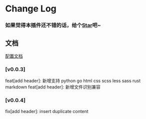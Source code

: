 # Change Log

### 如果觉得本插件还不错的话，给个[Star](https://github.com/LuckRain7/rain-tool-vscode-plugins)吧~

## 文档

[配置文档](https://github.com/LuckRain7/rain-tool-vscode-plugins/wiki/config)

### [v0.0.3]

feat[add header]: 新增支持 python go html css scss less sass rust markdown
feat[add header]: 新增文件识别兼容

### [v0.0.4]

fix[add header]: insert duplicate content